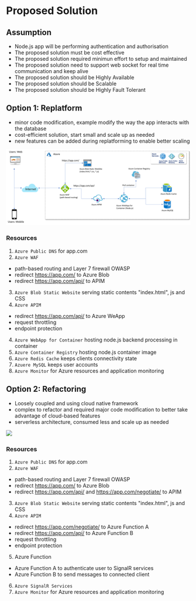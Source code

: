 # Proposed Solution

## Assumption
- Node.js app will be performing authentication and authorisation
- The proposed solution must be cost effective
- The proposed solution required minimun effort to setup and maintained
- The proposed solution need to support web socket for real time communication and keep alive
- The proposed solution should be Highly Available
- The proposed solution should be Scalable
- The proposed solution should be Highly Fault Tolerant

## Option 1: Replatform
- minor code modification, example modify the way the app interacts with the database 
- cost-efficient solution, start small and scale up as needed
- new features can be added during replatforming to enable better scaling

![](/Images/option1-replatform.png)

### Resources
1. `Azure Public DNS` for app.com
2. `Azure WAF`
- path-based routing and Layer 7 firewall OWASP
- redirect https://app.com/ to Azure Blob 
- redirect https://app.com/api/ to APIM
3. `Azure Blob Static Website` serving static contents "index.html", js and CSS
4. `Azure APIM`
- redirect https://app.com/api/ to Azure WeApp
- request throttling
- endpoint protection
4. `Azure WebApp for Container` hosting node.js backend processing in container
5. `Azure Container Registry` hosting node.js container image
6. `Azure Redis Cache` keeps clients connectivity state
7. `Azuere MySQL` keeps user accounts
8. `Azure Monitor` for Azure resources and application monitoring


## Option 2: Refactoring
- Loosely coupled and using cloud native framework
- complex to refactor and required major code modification to better take advantage of cloud-based features 
- serverless architecture, consumed less and scale up as needed

![](/Images/option1-refactoring.png)

### Resources
1. `Azure Public DNS` for app.com
2. `Azure WAF`
- path-based routing and Layer 7 firewall OWASP
- redirect https://app.com/ to Azure Blob 
- redirect https://app.com/api/ and https://app.com/negotiate/ to APIM
3. `Azure Blob Static Website` serving static contents "index.html", js and CSS
4. `Azure APIM`
- redirect https://app.com/negotiate/ to Azure Function A
- redirect https://app.com/api/ to Azure Function B
- request throttling
- endpoint protection
5. Azure Function
- Azure Function A to authenticate user to SignalR services
- Azure Function B to send messages to connected client
6. `Azure SignalR Services`
7. `Azure Monitor` for Azure resources and application monitoring